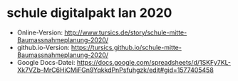 # schule digitalpakt lan 2020

- Online-Version: http://www.tursics.de/story/schule-mitte-Baumassnahmeplanung-2020/
- github.io-Version: https://tursics.github.io/schule-mitte-Baumassnahmeplanung-2020/
- Google Docs-Datei: https://docs.google.com/spreadsheets/d/1SKFy7KL-Xk7VZb-MrC6HiCMiFGn9YqkkdPnPsfuhgzk/edit#gid=1577405458